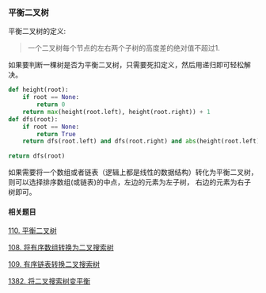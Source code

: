 ### 平衡二叉树

平衡二叉树的定义:

> 一个二叉树每个节点的左右两个子树的高度差的绝对值不超过1.



如果要判断一棵树是否为平衡二叉树，只需要死扣定义，然后用递归即可轻松解决。

```python
def height(root):
	if root == None:
		return 0
	return max(height(root.left), height(root.right)) + 1
def dfs(root):
	if root == None:
		return True
	return dfs(root.left) and dfs(root.right) and abs(height(root.left) - height(root.right)) <= 1
	
return dfs(root)
```

如果需要将一个数组或者链表（逻辑上都是线性的数据结构）转化为平衡二叉树，则可以选择排序数组(或链表)的中点，左边的元素为左子树， 右边的元素为右子树即可。



#### 相关题目

[110. 平衡二叉树](https://leetcode-cn.com/problems/balanced-binary-tree/)

[108. 将有序数组转换为二叉搜索树](https://leetcode-cn.com/problems/convert-sorted-array-to-binary-search-tree/)

[109. 有序链表转换二叉搜索树](https://leetcode-cn.com/problems/convert-sorted-list-to-binary-search-tree/)

[1382. 将二叉搜索树变平衡](https://leetcode-cn.com/problems/balance-a-binary-search-tree/)





